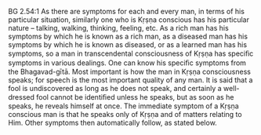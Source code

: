 BG 2.54:1	As there are symptoms for each and every man, in terms of his particular situation, similarly one who is Kṛṣṇa conscious has his particular nature – talking, walking, thinking, feeling, etc. As a rich man has his symptoms by which he is known as a rich man, as a diseased man has his symptoms by which he is known as diseased, or as a learned man has his symptoms, so a man in transcendental consciousness of Kṛṣṇa has speciﬁc symptoms in various dealings. One can know his speciﬁc symptoms from the Bhagavad-gītā. Most important is how the man in Kṛṣṇa consciousness speaks; for speech is the most important quality of any man. It is said that a fool is undiscovered as long as he does not speak, and certainly a well-dressed fool cannot be identiﬁed unless he speaks, but as soon as he speaks, he reveals himself at once. The immediate symptom of a Kṛṣṇa conscious man is that he speaks only of Kṛṣṇa and of matters relating to Him. Other symptoms then automatically follow, as stated below.